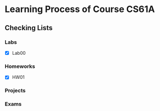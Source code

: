 # Learning Process of Course CS61A
## Checking Lists  
### Labs
- [x] Lab00
### Homeworks
- [x] HW01
### Projects
### Exams

